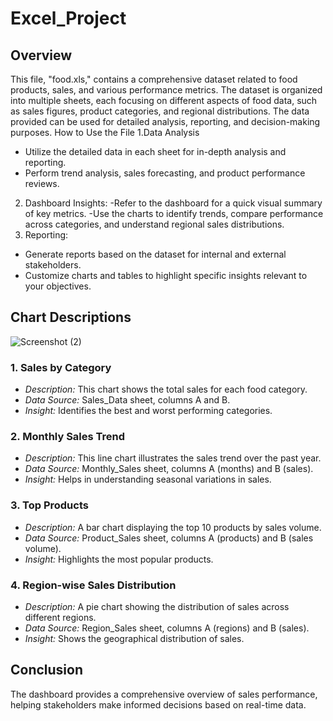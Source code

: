 # Excel_Project
## Overview 
This file, "food.xls," contains a comprehensive dataset related to food products, sales, and various performance metrics. The dataset is organized into multiple sheets, each focusing on different aspects of food data, such as sales figures, product categories, and regional distributions. The data provided can be used for detailed analysis, reporting, and decision-making purposes.
How to Use the File
1.Data Analysis
-	Utilize the detailed data in each sheet for in-depth analysis and reporting.
-	Perform trend analysis, sales forecasting, and product performance reviews.
2. Dashboard Insights:
-Refer to the dashboard for a quick visual summary of key metrics.
-Use the charts to identify trends, compare performance across categories, and understand regional sales distributions.
3. Reporting:
- Generate reports based on the dataset for internal and external stakeholders.
 - Customize charts and tables to highlight specific insights relevant to your objectives.
## Chart Descriptions
![Screenshot (2)](https://github.com/Pratikshadalavi123/Excel_Project/assets/171336212/e80052e0-4a4d-4565-af4a-0703e8b7a617)
### 1. Sales by Category
- *Description:* This chart shows the total sales for each food category.
- *Data Source:* Sales_Data sheet, columns A and B.
- *Insight:* Identifies the best and worst performing categories.

### 2. Monthly Sales Trend
- *Description:* This line chart illustrates the sales trend over the past year.
- *Data Source:* Monthly_Sales sheet, columns A (months) and B (sales).
- *Insight:* Helps in understanding seasonal variations in sales.

### 3. Top Products
- *Description:* A bar chart displaying the top 10 products by sales volume.
- *Data Source:* Product_Sales sheet, columns A (products) and B (sales volume).
- *Insight:* Highlights the most popular products.

### 4. Region-wise Sales Distribution
- *Description:* A pie chart showing the distribution of sales across different regions.
- *Data Source:* Region_Sales sheet, columns A (regions) and B (sales).
- *Insight:* Shows the geographical distribution of sales.
## Conclusion
The dashboard provides a comprehensive overview of sales performance, helping stakeholders make informed decisions based on real-time data.
